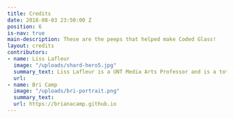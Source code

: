 ```yaml
---
title: Credits
date: 2018-08-03 23:50:00 Z
position: 6
is-nav: true
main-description: These are the peeps that helped make Coded Glass!
layout: credits
contributors:
- name: Liss Lafleur
  image: "/uploads/shard-hero5.jpg"
  summary_text: Liss Lafleur is a UNT Media Arts Professor and is a total badass!
  url: 
- name: Bri Camp
  image: "/uploads/bri-portrait.png"
  summary_text: 
  url: https://brianacamp.github.io
---
```


